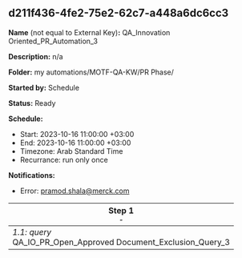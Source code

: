 ## d211f436-4fe2-75e2-62c7-a448a6dc6cc3

**Name** (not equal to External Key)**:** QA_Innovation Oriented_PR_Automation_3

**Description:** n/a

**Folder:** my automations/MOTF-QA-KW/PR Phase/

**Started by:** Schedule

**Status:** Ready

**Schedule:**

* Start: 2023-10-16 11:00:00 +03:00
* End: 2023-10-16 11:00:00 +03:00
* Timezone: Arab Standard Time
* Recurrance: run only once

**Notifications:**

* Error: pramod.shala@merck.com

| Step 1<br>_<small>-</small>_ |
| --- |
| _1.1: query_<br>QA_IO_PR_Open_Approved Document_Exclusion_Query_3 |
